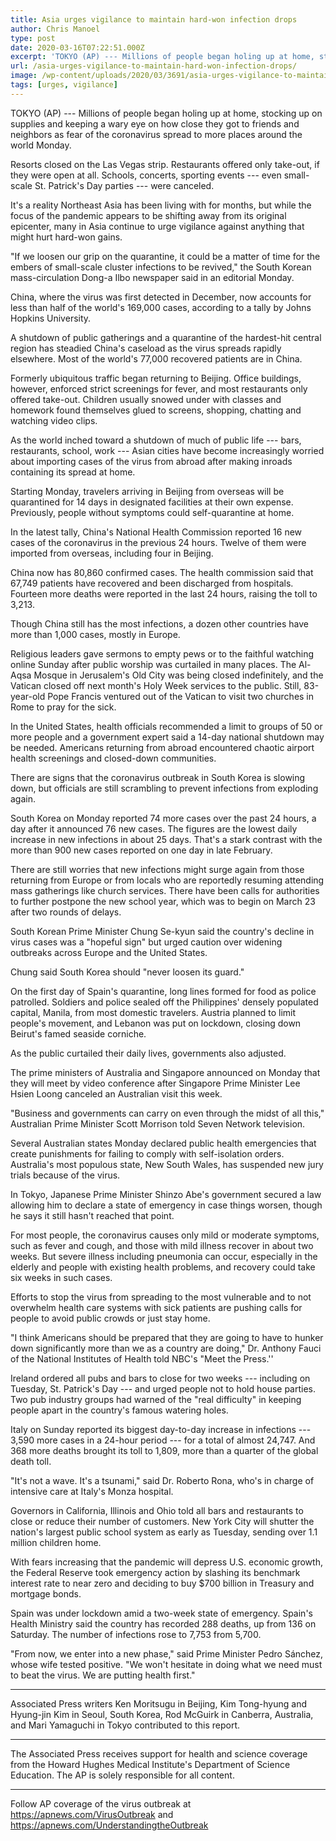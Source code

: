 ```yaml
---
title: Asia urges vigilance to maintain hard-won infection drops
author: Chris Manoel
type: post
date: 2020-03-16T07:22:51.000Z
excerpt: 'TOKYO (AP) --- Millions of people began holing up at home, stocking up on supplies and keeping a wary eye on how close they got to friends and neighbors as fear of the coronavirus spread to more places around the world Monday. Resorts closed on the Las Vegas strip. Restaurants offered only take-out, if they&hellip;'
url: /asia-urges-vigilance-to-maintain-hard-won-infection-drops/
image: /wp-content/uploads/2020/03/3691/asia-urges-vigilance-to-maintain-hard-won-infection-drops.jpg
tags: [urges, vigilance]
---
```


TOKYO (AP) --- Millions of people began holing up at home, stocking up on supplies and keeping a wary eye on how close they got to friends and neighbors as fear of the coronavirus spread to more places around the world Monday.

Resorts closed on the Las Vegas strip. Restaurants offered only take-out, if they were open at all. Schools, concerts, sporting events --- even small-scale St. Patrick's Day parties --- were canceled.

It's a reality Northeast Asia has been living with for months, but while the focus of the pandemic appears to be shifting away from its original epicenter, many in Asia continue to urge vigilance against anything that might hurt hard-won gains.

"If we loosen our grip on the quarantine, it could be a matter of time for the embers of small-scale cluster infections to be revived," the South Korean mass-circulation Dong-a Ilbo newspaper said in an editorial Monday.

China, where the virus was first detected in December, now accounts for less than half of the world's 169,000 cases, according to a tally by Johns Hopkins University.

A shutdown of public gatherings and a quarantine of the hardest-hit central region has steadied China's caseload as the virus spreads rapidly elsewhere. Most of the world's 77,000 recovered patients are in China.

Formerly ubiquitous traffic began returning to Beijing. Office buildings, however, enforced strict screenings for fever, and most restaurants only offered take-out. Children usually snowed under with classes and homework found themselves glued to screens, shopping, chatting and watching video clips.

As the world inched toward a shutdown of much of public life --- bars, restaurants, school, work --- Asian cities have become increasingly worried about importing cases of the virus from abroad after making inroads containing its spread at home.

Starting Monday, travelers arriving in Beijing from overseas will be quarantined for 14 days in designated facilities at their own expense. Previously, people without symptoms could self-quarantine at home.

In the latest tally, China's National Health Commission reported 16 new cases of the coronavirus in the previous 24 hours. Twelve of them were imported from overseas, including four in Beijing.

China now has 80,860 confirmed cases. The health commission said that 67,749 patients have recovered and been discharged from hospitals. Fourteen more deaths were reported in the last 24 hours, raising the toll to 3,213.

Though China still has the most infections, a dozen other countries have more than 1,000 cases, mostly in Europe.

Religious leaders gave sermons to empty pews or to the faithful watching online Sunday after public worship was curtailed in many places. The Al-Aqsa Mosque in Jerusalem's Old City was being closed indefinitely, and the Vatican closed off next month's Holy Week services to the public. Still, 83-year-old Pope Francis ventured out of the Vatican to visit two churches in Rome to pray for the sick.

In the United States, health officials recommended a limit to groups of 50 or more people and a government expert said a 14-day national shutdown may be needed. Americans returning from abroad encountered chaotic airport health screenings and closed-down communities.

There are signs that the coronavirus outbreak in South Korea is slowing down, but officials are still scrambling to prevent infections from exploding again.

South Korea on Monday reported 74 more cases over the past 24 hours, a day after it announced 76 new cases. The figures are the lowest daily increase in new infections in about 25 days. That's a stark contrast with the more than 900 new cases reported on one day in late February.

There are still worries that new infections might surge again from those returning from Europe or from locals who are reportedly resuming attending mass gatherings like church services. There have been calls for authorities to further postpone the new school year, which was to begin on March 23 after two rounds of delays.

South Korean Prime Minister Chung Se-kyun said the country's decline in virus cases was a "hopeful sign" but urged caution over widening outbreaks across Europe and the United States.

Chung said South Korea should "never loosen its guard."

On the first day of Spain's quarantine, long lines formed for food as police patrolled. Soldiers and police sealed off the Philippines' densely populated capital, Manila, from most domestic travelers. Austria planned to limit people's movement, and Lebanon was put on lockdown, closing down Beirut's famed seaside corniche.

As the public curtailed their daily lives, governments also adjusted.

The prime ministers of Australia and Singapore announced on Monday that they will meet by video conference after Singapore Prime Minister Lee Hsien Loong canceled an Australian visit this week.

"Business and governments can carry on even through the midst of all this," Australian Prime Minister Scott Morrison told Seven Network television.

Several Australian states Monday declared public health emergencies that create punishments for failing to comply with self-isolation orders. Australia's most populous state, New South Wales, has suspended new jury trials because of the virus.

In Tokyo, Japanese Prime Minister Shinzo Abe's government secured a law allowing him to declare a state of emergency in case things worsen, though he says it still hasn't reached that point.

For most people, the coronavirus causes only mild or moderate symptoms, such as fever and cough, and those with mild illness recover in about two weeks. But severe illness including pneumonia can occur, especially in the elderly and people with existing health problems, and recovery could take six weeks in such cases.

Efforts to stop the virus from spreading to the most vulnerable and to not overwhelm health care systems with sick patients are pushing calls for people to avoid public crowds or just stay home.

"I think Americans should be prepared that they are going to have to hunker down significantly more than we as a country are doing," Dr. Anthony Fauci of the National Institutes of Health told NBC's "Meet the Press.''

Ireland ordered all pubs and bars to close for two weeks --- including on Tuesday, St. Patrick's Day --- and urged people not to hold house parties. Two pub industry groups had warned of the "real difficulty" in keeping people apart in the country's famous watering holes.

Italy on Sunday reported its biggest day-to-day increase in infections --- 3,590 more cases in a 24-hour period --- for a total of almost 24,747. And 368 more deaths brought its toll to 1,809, more than a quarter of the global death toll.

"It's not a wave. It's a tsunami," said Dr. Roberto Rona, who's in charge of intensive care at Italy's Monza hospital.

Governors in California, Illinois and Ohio told all bars and restaurants to close or reduce their number of customers. New York City will shutter the nation's largest public school system as early as Tuesday, sending over 1.1 million children home.

With fears increasing that the pandemic will depress U.S. economic growth, the Federal Reserve took emergency action by slashing its benchmark interest rate to near zero and deciding to buy $700 billion in Treasury and mortgage bonds.

Spain was under lockdown amid a two-week state of emergency. Spain's Health Ministry said the country has recorded 288 deaths, up from 136 on Saturday. The number of infections rose to 7,753 from 5,700.

"From now, we enter into a new phase," said Prime Minister Pedro Sánchez, whose wife tested positive. "We won't hesitate in doing what we need must to beat the virus. We are putting health first."

* * *

Associated Press writers Ken Moritsugu in Beijing, Kim Tong-hyung and Hyung-jin Kim in Seoul, South Korea, Rod McGuirk in Canberra, Australia, and Mari Yamaguchi in Tokyo contributed to this report.

* * *

The Associated Press receives support for health and science coverage from the Howard Hughes Medical Institute's Department of Science Education. The AP is solely responsible for all content.

* * *

Follow AP coverage of the virus outbreak at <https://apnews.com/VirusOutbreak> and <https://apnews.com/UnderstandingtheOutbreak>
